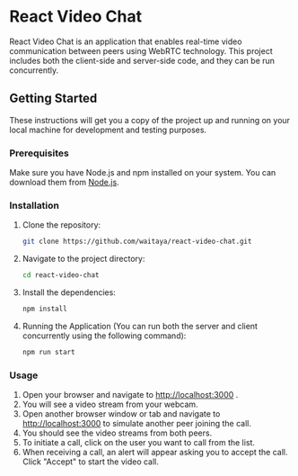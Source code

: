 # React Video Chat

React Video Chat is an application that enables real-time video communication between peers using WebRTC technology. This project includes both the client-side and server-side code, and they can be run concurrently.

## Getting Started

These instructions will get you a copy of the project up and running on your local machine for development and testing purposes.

### Prerequisites

Make sure you have Node.js and npm installed on your system. You can download them from [Node.js](https://nodejs.org/).

### Installation

1. Clone the repository:
   ```bash
   git clone https://github.com/waitaya/react-video-chat.git
2. Navigate to the project directory:
   ```bash
   cd react-video-chat
3. Install the dependencies:
   ```bash
   npm install
4. Running the Application (You can run both the server and client concurrently using the following command):
   ```bash
   npm run start 

### Usage

1. Open your browser and navigate to [http://localhost:3000](http://localhost:3000) .
2. You will see a video stream from your webcam.
3. Open another browser window or tab and navigate to [http://localhost:3000](http://localhost:3000) to simulate another peer joining the call.
4. You should see the video streams from both peers.
5. To initiate a call, click on the user you want to call from the list.
6. When receiving a call, an alert will appear asking you to accept the call. Click "Accept" to start the video call.